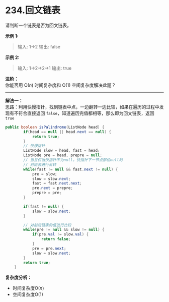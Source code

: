 # 234.回文链表

请判断一个链表是否为回文链表。 </br>

**示例 1:**  
>输入: 1->2
>输出: false

**示例 2:**  
>输入: 1->2->2->1
>输出: true

**进阶：**  
你能否用 O($n$) 时间复杂度和 O(1) 空间复杂度解决此题？

---
**解法一：**  
思路：利用快慢指针，找到链表中点，一边翻转一边比较，如果在遍历的过程中发现有不符合直接返回 `false`，知道遍历完值都相等，那么即为回文链表，返回 `true`

```Java
public boolean isPalindrome(ListNode head) {
        if(head == null || head.next == null) {
            return true;
        }
        // 快慢指针
        ListNode slow = head, fast = head;
        ListNode pre = head, prepre = null;
        // 当且仅当快指针不为null，快指针下一节点部位null时
        // 对链表进行反转
        while(fast != null && fast.next != null) {
            pre = slow;
            slow = slow.next;
            fast = fast.next.next;
            pre.next = prepre;
            prepre = pre;
        }

        if(fast != null) {
            slow = slow.next;
        }

        // 对前后链表的值进行比较
        while(pre != null && slow != null) {
            if(pre.val != slow.val) {
                return false;
            }
            pre = pre.next;
            slow = slow.next;
        }
        return true;
    }
```

**复杂度分析：**  

* 时间复杂度O($n$)
* 空间复杂度O(1)
